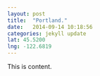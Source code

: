 ```yaml
---
layout: post
title:  "Portland."
date:   2014-09-14 10:18:56
categories: jekyll update
lat: 45.5200
lng: -122.6819
---
```

This is content.
